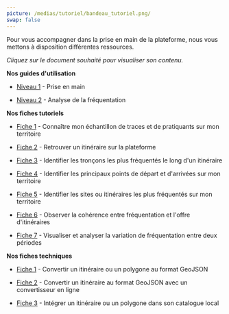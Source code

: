 ```yaml
---
picture: /medias/tutoriel/bandeau_tutoriel.png/
swap: false
---
```


<p>Pour vous accompagner dans la prise en main de la plateforme, nous vous mettons à disposition différentes ressources.</p>


<p><i>Cliquez sur le document souhaité pour visualiser son contenu.</i></p>

<p></p>
<p></p>

**Nos guides d'utilisation**

- [Niveau 1](/medias/Guide-utilisation-prise-en-main.pdf) - Prise en main
<p></p>

- [Niveau 2](/medias/tutoriel/Guide_utilisation_analyse_frequentation.pdf) - Analyse de la fréquentation

<p></p>
<p></p>

**Nos fiches tutoriels**

- [Fiche 1](/medias/tutoriel/Fiche_1.pdf) - Connaître mon échantillon de traces et de pratiquants sur mon territoire
<p></p>

- [Fiche 2](/medias/tutoriel/Fiche_2.pdf) - Retrouver un itinéraire sur la plateforme
<p></p>

- [Fiche 3](/medias/tutoriel/Fiche_3.pdf) - Identifier les tronçons les plus fréquentés le long d'un itinéraire
<p></p>

- [Fiche 4](/medias/tutoriel/Fiche_4.pdf) - Identifier les principaux points de départ et d'arrivées sur mon territoire 
<p></p>

- [Fiche 5](/medias/tutoriel/Fiche_5.pdf) - Identifier les sites ou itinéraires les plus fréquentés sur mon territoire
<p></p>

- [Fiche 6](/medias/tutoriel/Fiche_6.pdf) - Observer la cohérence entre fréquentation et l'offre d'itinéraires
<p></p>

- [Fiche 7](/medias/tutoriel/Fiche_7.pdf) - Visualiser et analyser la variation de fréquentation entre deux périodes 
<p></p>
<p></p>

**Nos fiches techniques**

- [Fiche 1](/medias/tutoriel/Fiche_4.pdf) - Convertir un itinéraire ou un polygone au format GeoJSON 
<p></p>

- [Fiche 2](/medias/tutoriel/Fiche_5.pdf) - Convertir un itinéraire au format GeoJSON avec un convertisseur en ligne
<p></p>

- [Fiche 3](/medias/tutoriel/Fiche_6.pdf) - Intégrer un itinéraire ou un polygone dans son catalogue local
<p></p>
